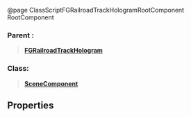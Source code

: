 @page ClassScriptFGRailroadTrackHologramRootComponent RootComponent
### Parent :
<b><a href="_class_script_f_g_railroad_track_hologram.html"><blockquote>FGRailroadTrackHologram</blockquote></a></b>
### Class:
<b><a href="_class_script_scene_component.html"><blockquote>SceneComponent</blockquote></a></b>
## Properties

